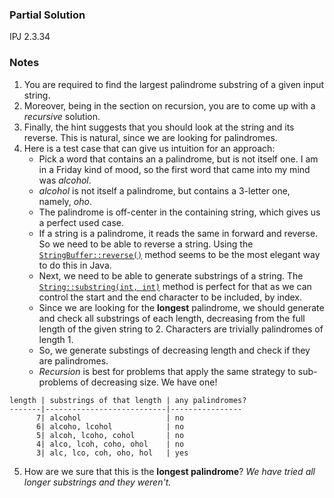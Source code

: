 ### Partial Solution

IPJ 2.3.34

### Notes

1. You are required to find the largest palindrome substring of a given input string.
2. Moreover, being in the section on recursion, you are to come up with a _recursive_ solution.
3. Finally, the hint suggests that you should look at the string and its reverse. This is natural, since we are looking for palindromes.
4. Here is a test case that can give us intuition for an approach:
    * Pick a word that contains an a palindrome, but is not itself one. I am in a Friday kind of mood, so the first word that came into my mind was _alcohol_.
    * _alcohol_ is not itself a palindrome, but contains a 3-letter one, namely, _oho_.
    * The palindrome is off-center in the containing string, which gives us a perfect used case.
    * If a string is a palindrome, it reads the same in forward and reverse. So we need to be able to reverse a string. Using the [`StringBuffer::reverse()`](https://docs.oracle.com/javase/8/docs/api/java/lang/StringBuffer.html#reverse--) method seems to be the most elegant way to do this in Java.
    * Next, we need to be able to generate substrings of a string. The [`String::substring(int, int)`](https://docs.oracle.com/javase/8/docs/api/java/lang/String.html#substring-int-int-) method is perfect for that as we can control the start and the end character to be included, by index.
    * Since we are looking for the **longest** palindrome, we should generate and check all substrings of each length, decreasing from the full length of the given string to 2. Characters are trivially palindromes of length 1.
    * So, we generate substings of decreasing length and check if they are palindromes.
    * _Recursion_ is best for problems that apply the same strategy to sub-problems of decreasing size. We have one!
        
```text
length | substrings of that length | any palindromes?
-------|---------------------------|----------------
      7| alcohol                   | no
      6| alcoho, lcohol            | no
      5| alcoh, lcoho, cohol       | no
      4| alco, lcoh, coho, ohol    | no
      3| alc, lco, coh, oho, hol   | yes
```
5. How are we sure that this is the **longest palindrome**? _We have tried all longer substrings and they weren't._
